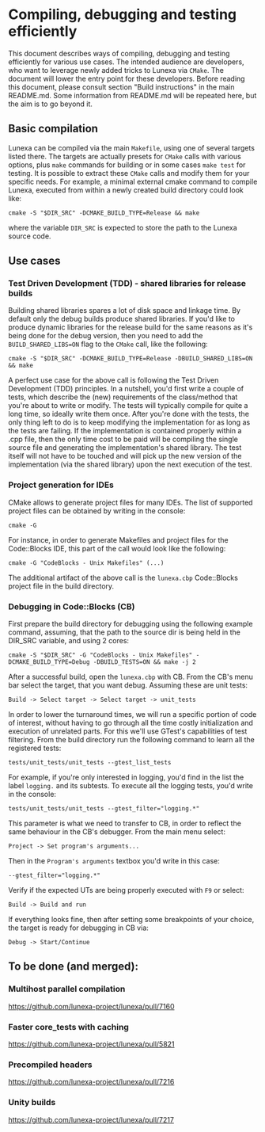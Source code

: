 # Compiling, debugging and testing efficiently

This document describes ways of compiling, debugging and testing efficiently for various use cases.
The intended audience are developers, who want to leverage newly added tricks to Lunexa via `CMake`. The document will lower the entry point for these developers.
Before reading this document, please consult section "Build instructions" in the main README.md. 
Some information from README.md will be repeated here, but the aim is to go beyond it.

## Basic compilation

Lunexa can be compiled via the main `Makefile`, using one of several targets listed there.
The targets are actually presets for `CMake` calls with various options, plus `make` commands for building or in some cases `make test` for testing.
It is possible to extract these `CMake` calls and modify them for your specific needs. For example, a minimal external cmake command to compile Lunexa, executed from within a newly created build directory could look like:

`cmake -S "$DIR_SRC" -DCMAKE_BUILD_TYPE=Release && make`

where the variable `DIR_SRC` is expected to store the path to the Lunexa source code.

## Use cases

### Test Driven Development (TDD) - shared libraries for release builds

Building shared libraries spares a lot of disk space and linkage time. By default only the debug builds produce shared libraries. If you'd like to produce dynamic libraries for the release build for the same reasons as it's being done for the debug version, then you need to add the `BUILD_SHARED_LIBS=ON` flag to the `CMake` call, like the following:

`cmake -S "$DIR_SRC" -DCMAKE_BUILD_TYPE=Release -DBUILD_SHARED_LIBS=ON && make`

A perfect use case for the above call is following the Test Driven Development (TDD) principles. In a nutshell, you'd first write a couple of tests, which describe the (new) requirements of the class/method that you're about to write or modify. The tests will typically compile for quite a long time, so ideally write them once. After you're done with the tests, the only thing left to do is to keep modifying the implementation for as long as the tests are failing. If the implementation is contained properly within a .cpp file, then the only time cost to be paid will be compiling the single source file and generating the implementation's shared library. The test itself will not have to be touched and will pick up the new version of the implementation (via the shared library) upon the next execution of the test.

### Project generation for IDEs

CMake allows to generate project files for many IDEs. The list of supported project files can be obtained by writing in the console:

`cmake -G`

For instance, in order to generate Makefiles and project files for the Code::Blocks IDE, this part of the call would look like the following:

`cmake -G "CodeBlocks - Unix Makefiles" (...)`

The additional artifact of the above call is the `lunexa.cbp` Code::Blocks project file in the build directory.

### Debugging in Code::Blocks (CB)

First prepare the build directory for debugging using the following example command, assuming, that the path to the source dir is being held in the DIR_SRC variable, and using 2 cores:

`cmake -S "$DIR_SRC" -G "CodeBlocks - Unix Makefiles" -DCMAKE_BUILD_TYPE=Debug -DBUILD_TESTS=ON && make -j 2`

After a successful build, open the `lunexa.cbp` with CB. From the CB's menu bar select the target, that you want debug. Assuming these are unit tests:

`Build -> Select target -> Select target -> unit_tests`

In order to lower the turnaround times, we will run a specific portion of code of interest, without having to go through all the time costly initialization and execution of unrelated parts. For this we'll use GTest's capabilities of test filtering. From the build directory run the following command to learn all the registered tests:

`tests/unit_tests/unit_tests --gtest_list_tests`

For example, if you're only interested in logging, you'd find in the list the label `logging.` and its subtests. To execute all the logging tests, you'd write in the console:

`tests/unit_tests/unit_tests --gtest_filter="logging.*"`

This parameter is what we need to transfer to CB, in order to reflect the same behaviour in the CB's debugger. From the main menu select:

`Project -> Set program's arguments...`

Then in the `Program's arguments` textbox you'd write in this case: 

`--gtest_filter="logging.*"`

Verify if the expected UTs are being properly executed with `F9` or select:

`Build -> Build and run`

If everything looks fine, then after setting some breakpoints of your choice, the target is ready for debugging in CB via:

`Debug -> Start/Continue`

## To be done (and merged):
### Multihost parallel compilation
https://github.com/lunexa-project/lunexa/pull/7160

### Faster core_tests with caching
https://github.com/lunexa-project/lunexa/pull/5821

### Precompiled headers
https://github.com/lunexa-project/lunexa/pull/7216

### Unity builds
https://github.com/lunexa-project/lunexa/pull/7217

